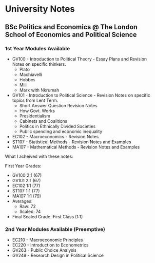 # University Notes
## BSc Politics and Economics @ The London School of Economics and Political Science

### 1st Year Modules Available

* GV100 - Introduction to Political Theory - Essay Plans and Revision Notes on specific thinkers.
  - Plato
  - Machiavelli
  - Hobbes
  - Mill
  - Marx with Nkrumah
* GV101 - Introduction to Political Science - Revision Notes on specific topics from Lent Term.
  - Short Answer Question Revision Notes
  - How Govt. Works
  - Presidentialism
  - Cabinets and Coalitions
  - Politics in Ethnically Divided Societies
  - Public spending and economic inequality
* EC102 - Macroeconomics - Revision Notes
* ST107 - Statistical Methods - Revision Notes and Examples
* MA107 - Mathematical Methods - Revision Notes and Examples

What I acheived with these notes:

First Year Grades:
* GV100 2:1 (67)
* GV101 2:1 (67)
* EC102 1:1 (77)
* ST107 1:1 (77)
* MA107 1:1 (79)
* Averages:
  - Raw: 72
  - Scaled: 74
* Final Scaled Grade: First Class (1:1)
  
### 2nd Year Modules Available (Preemptive)

* EC210 - Macroeconomic Principles
* EC220 - Introduction to Econometrics
* GV263 - Public Choice Analysis
* GV249 - Research Design in Political Science
